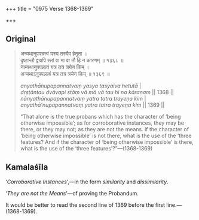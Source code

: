 +++
title = "0975 Verse 1368-1369"

+++
## Original 
>
> अन्यथानुपपन्नत्वं यस्य तस्यैव हेतुता ।  
> दृष्टान्तौ द्वावपि स्तां वा मा वा तौ हि न कारणम् ॥ १३६८ ॥  
> नान्यथानुपपन्नत्वं यत्र तत्र त्रयेण किम् ।  
> अन्यथाऽनुपपन्नत्वं यत्र तत्र त्रयेण किम् ॥ १३६९ ॥ 
>
> *anyathānupapannatvaṃ yasya tasyaiva hetutā* \|  
> *dṛṣṭāntau dvāvapi stāṃ vā mā vā tau hi na kāraṇam* \|\| 1368 \|\|  
> *nānyathānupapannatvaṃ yatra tatra trayeṇa kim* \|  
> *anyathā'nupapannatvaṃ yatra tatra trayeṇa kim* \|\| 1369 \|\| 
>
> “That alone is the true probans which has the character of ‘being otherwise impossible’; as for corroborative instances, they may be there, or they may not; as they are not the means. if the character of ‘being otherwise impossible’ is not there, what is the use of the ‘three features? And if the character of ‘being otherwise impossible’ is there, what is the use of the ‘three features’?”—(1368-1369)



## Kamalaśīla

‘*Corroborative Instances*’,—in the form *similarity* and *dissimilarity*.

‘*They are not the Means*’—of proving the Probandum.

It would be better to read the second line of 1369 before the first line.—(1368-1369).



